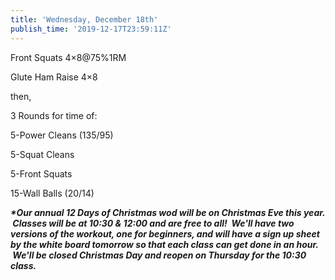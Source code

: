 ```yaml
---
title: 'Wednesday, December 18th'
publish_time: '2019-12-17T23:59:11Z'
---
```


Front Squats 4×8\@75%1RM

Glute Ham Raise 4×8

then,

3 Rounds for time of:

5-Power Cleans (135/95)

5-Squat Cleans

5-Front Squats

15-Wall Balls (20/14)

***\*Our annual 12 Days of Christmas wod will be on Christmas Eve this
year.  Classes will be at 10:30 & 12:00 and are free to all!  We'll have
two versions of the workout, one for beginners, and will have a sign up
sheet by the white board tomorrow so that each class can get done in an
hour.  We'll be closed Christmas Day and reopen on Thursday for the
10:30 class.***
